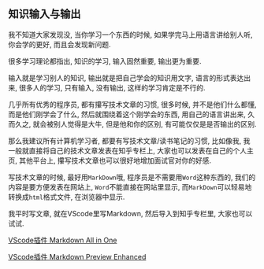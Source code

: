 ## 知识输入与输出

我不知道大家发现没, 当你学习一个东西的时候, 如果学完马上用语言讲给别人听, 你会学的更好, 而且会发现新问题.

很多学习理论都指出, 知识的学习, 输入固然重要, 输出更为重要.

输入就是学习别人的知识, 输出就是把自己学会的知识用文字, 语言的形式表达出来, 很多人的学习, 只有输入, 没有输出, 这样的学习肯定是不行的.

几乎所有优秀的程序员, 都有攥写技术文章的习惯, 很多时候, 并不是他们什么都懂, 而是他们刚学会了什么, 然后就围绕着这个刚学会的东西, 用自己的语言讲出来, 久而久之, 就会被别人觉得是大牛, 但是他和你的区别, 有可能仅仅是是否输出的区别.

那么我建议所有计算机学习者, 都要有写技术文章/读书笔记的习惯, 比如像我, 我一般就直接将自己的技术文章发表在知乎专栏上, 大家也可以发表在自己的个人主页, 其他平台上, 攥写技术文章也可以很好地增加面试官对你的好感.

写技术文章的时候, 最好用`MarkDown`哦, 程序员是不需要用`Word`这种东西的, 我们的内容是要方便发表在网站上, `Word`不能直接在网站里显示, 而`MarkDown`可以轻易地转换成`html`格式文件, 在浏览器中显示.

我平时写文章, 就在VScode里写Markdown, 然后导入到知乎专栏里, 大家也可以试试.

[VScode插件 Markdown All in One](https://marketplace.visualstudio.com/items?itemName=yzhang.markdown-all-in-one)

[VScode插件 Markdown Preview Enhanced](https://marketplace.visualstudio.com/items?itemName=shd101wyy.markdown-preview-enhanced)
